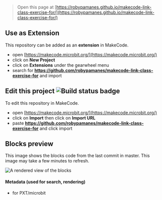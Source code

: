 
> Open this page at [https://robypamanes.github.io/makecode-link-class-exercise-for/](https://robypamanes.github.io/makecode-link-class-exercise-for/)

## Use as Extension

This repository can be added as an **extension** in MakeCode.

* open [https://makecode.microbit.org/](https://makecode.microbit.org/)
* click on **New Project**
* click on **Extensions** under the gearwheel menu
* search for **https://github.com/robypamanes/makecode-link-class-exercise-for** and import

## Edit this project ![Build status badge](https://github.com/robypamanes/makecode-link-class-exercise-for/workflows/MakeCode/badge.svg)

To edit this repository in MakeCode.

* open [https://makecode.microbit.org/](https://makecode.microbit.org/)
* click on **Import** then click on **Import URL**
* paste **https://github.com/robypamanes/makecode-link-class-exercise-for** and click import

## Blocks preview

This image shows the blocks code from the last commit in master.
This image may take a few minutes to refresh.

![A rendered view of the blocks](https://github.com/robypamanes/makecode-link-class-exercise-for/raw/master/.github/makecode/blocks.png)

#### Metadata (used for search, rendering)

* for PXT/microbit
<script src="https://makecode.com/gh-pages-embed.js"></script><script>makeCodeRender("{{ site.makecode.home_url }}", "{{ site.github.owner_name }}/{{ site.github.repository_name }}");</script>

